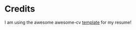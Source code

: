 # Credits
I am using the awesome awesome-cv [template](https://github.com/posquit0/Awesome-CV) for my resume!
